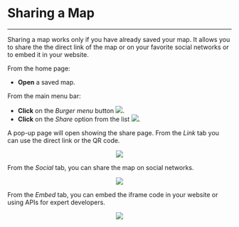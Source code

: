 # Sharing a Map
***************

Sharing a map works only if you have already saved your map. It allows you to share the the direct link of the map or on your favorite social networks or to embed it in your website.

From the home page:

* **Open** a saved map.

From the main menu bar:

* **Click** on the *Burger menu* button <img src="../img/burger.jpg" style="max-width:25px;" />.
* **Click** on the *Share* option from the list <img src="../img/share.jpg" style="max-width:80px;" />.

A pop-up page will open showing the share page. From the *Link* tab you can use the direct link or the QR code.

<p align = "center" ><img src="../img/share-1.jpg" style="max-width:500px;" /></p>

From the *Social* tab, you can share the map on social networks.

<p align = "center" ><img src="../img/share-2.jpg" style="max-width:500px;" /></p>

From the *Embed* tab, you can embed the iframe code in your website or using APIs for expert developers.

<p align = "center" ><img src="../img/share-3.jpg" style="max-width:500px;" /></p>


